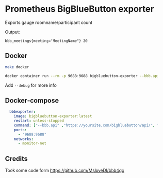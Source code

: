 # Prometheus BigBlueButton exporter

Exports gauge roomname/participant count

Output: 

```
bbb_meetings{meeting="MeetingName"} 20 
```

## Docker

```bash
make docker

docker container run --rm -p 9688:9688 bigbluebutton-exporter --bbb.api=https://yoursite.com/bigbluebutton/api/ --bbb.secret=secret
```

Add `--debug` for more info

## Docker-compose

```yaml
  bbbexporter:
    image: bigbluebutton-exporter:latest
    restart: unless-stopped
    command: ["--bbb.api" ,"https://yoursite.com/bigbluebutton/api/", "--bbb.secret", "secret"]
    ports:
      - "9688:9688"
    networks:
      - monitor-net
```

## Credits

Took some code form https://github.com/MsloveDl/bbb4go